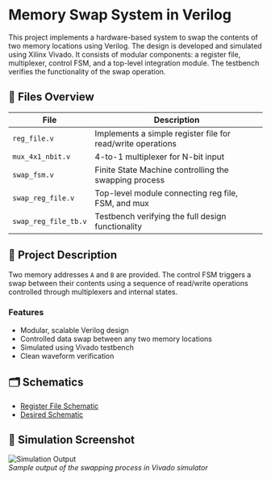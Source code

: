 # Memory Swap System in Verilog

This project implements a hardware-based system to swap the contents of two memory locations using Verilog. The design is developed and simulated using Xilinx Vivado. It consists of modular components: a register file, multiplexer, control FSM, and a top-level integration module. The testbench verifies the functionality of the swap operation.

## 📁 Files Overview

| File               | Description                                                        |
|--------------------|--------------------------------------------------------------------|
| `reg_file.v`       | Implements a simple register file for read/write operations        |
| `mux_4x1_nbit.v`   | 4-to-1 multiplexer for N-bit input                                 |
| `swap_fsm.v`       | Finite State Machine controlling the swapping process              |
| `swap_reg_file.v`  | Top-level module connecting reg file, FSM, and mux                 |
| `swap_reg_file_tb.v`| Testbench verifying the full design functionality                 |

## 🧠 Project Description

Two memory addresses `A` and `B` are provided. The control FSM triggers a swap between their contents using a sequence of read/write operations controlled through multiplexers and internal states.

### Features

- Modular, scalable Verilog design
- Controlled data swap between any two memory locations
- Simulated using Vivado testbench
- Clean waveform verification


## 🗂️ Schematics

- [Register File Schematic]([#]https://github.com/user-attachments/assets/2e774643-8bb5-4605-abc5-8f3ef1abbb79)  
- [Desired Schematic](https://github.com/user-attachments/assets/34e36a0a-88d8-46f8-8e9b-f72b164ecb49)


## 🔧 Simulation Screenshot

![Simulation Output]([./images/simulation_waveform.png](https://github.com/user-attachments/assets/540860af-b279-4201-ae77-1c5896246fad))  
*Sample output of the swapping process in Vivado simulator*


